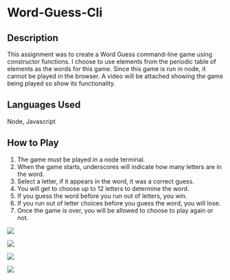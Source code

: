 # Word-Guess-Cli




## Description
This assignment was to create a Word Guess command-line game using constructor functions.  I choose to use elements from the periodic table of elements as the words for this game. Since this game is run in node, it cannot be played in the browser.  A video will be attached showing the game being played so show its functionality. 


## Languages Used
Node, Javascript


## How to Play

1.  The game must be played in a node terminal.
2.  When the game starts, underscores will indicate how many letters are in the word.
3.  Select a letter, if it appears in the word, it was a correct guess.
4.  You will get to choose up to 12 letters to determine the word.
5.  If you guess the word before you run out of letters, you win.
6.  If you run out of letter choices before you guess the word, you will lose.
7.  Once the game is over, you will be allowed to choose to play again or not.

![](Screenshot_1.png)

![](Screenshot_2.png)

![](Screenshot_3.png)

![](Screenshot_4.png)
